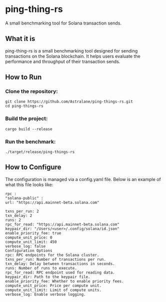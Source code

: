 # ping-thing-rs
A small benchmarking tool for Solana transaction sends.

## What it is
ping-thing-rs is a small benchmarking tool designed for sending transactions on the Solana blockchain. It helps users evaluate the performance and throughput of their transaction sends.

## How to Run
### Clone the repository:
```
git clone https://github.com/Astralane/ping-things-rs.git
cd ping-things-rs
```

### Build the project:
```
cargo build --release
```
### Run the benchmark:
```
./target/release/ping-things-rs
```

## How to Configure
The configuration is managed via a config.yaml file. Below is an example of what this file looks like:

```
rpc :
"solana-public" :
url: "https://api.mainnet-beta.solana.com"

txns_per_run: 2
txn_delay: 2
runs: 2
rpc_for_read: "https://api.mainnet-beta.solana.com"
keypair_dir: "/Users/<user>/.config/solana/id.json"
enable_priority_fee: true
compute_unit_price: 0
compute_unit_limit: 450
verbose_log: false
Configuration Options
rpc: RPC endpoints for the Solana cluster.
txns_per_run: Number of transactions per run.
txn_delay: Delay between transactions in seconds.
runs: Number of runs to execute.
rpc_for_read: RPC endpoint used for reading data.
keypair_dir: Path to the keypair file.
enable_priority_fee: Whether to enable priority fees.
compute_unit_price: Price per compute unit.
compute_unit_limit: Limit of compute units.
verbose_log: Enable verbose logging.
```